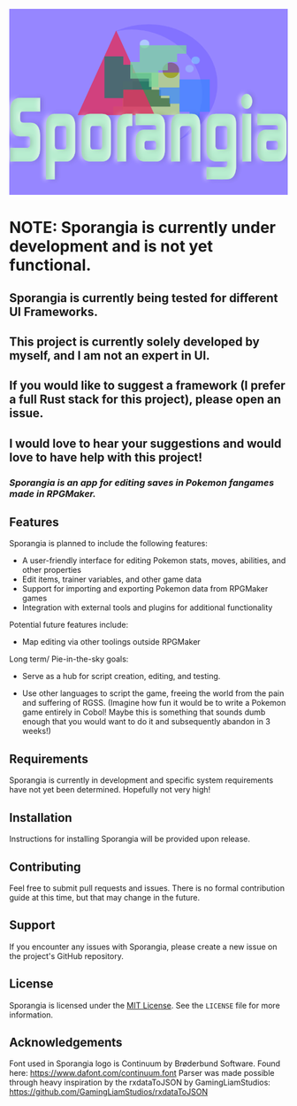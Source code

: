 ![Sporangia Logo](src/ui/assets/Sporangia.png)

# **NOTE: Sporangia is currently under development and is not yet functional.**

## Sporangia is currently being tested for different UI Frameworks.
## This project is currently solely developed by myself, and I am not an expert in UI.
## If you would like to suggest a framework (I prefer a full Rust stack for this project), please open an issue.
## I  would love to hear your suggestions and would love to have help with this project!

### *Sporangia is an app for editing saves in Pokemon fangames made in RPGMaker.*




## Features

Sporangia is planned to include the following features:

- A user-friendly interface for editing Pokemon stats, moves, abilities, and other properties
- Edit items, trainer variables, and other game data
- Support for importing and exporting Pokemon data from RPGMaker games
- Integration with external tools and plugins for additional functionality

Potential future features include:

- Map editing via other toolings outside RPGMaker

Long term/ Pie-in-the-sky goals:

- Serve as a hub for script creation, editing, and testing.

- Use other languages to script the game, freeing the world from the pain and suffering of RGSS. (Imagine how fun it would be to write a Pokemon game entirely in Cobol! Maybe this is something that sounds dumb enough that you would want to do it and subsequently abandon in 3 weeks!)

## Requirements

Sporangia is currently in development and specific system requirements have not yet been determined. Hopefully not very high!

## Installation

Instructions for installing Sporangia will be provided upon release.

## Contributing

Feel free to submit pull requests and issues. There is no formal contribution guide at this time, but that may change in the future.

## Support

If you encounter any issues with Sporangia, please create a new issue on the project's GitHub repository.

## License

Sporangia is licensed under the [MIT License](https://opensource.org/licenses/MIT). See the `LICENSE` file for more information.

## Acknowledgements
Font used in Sporangia logo is Continuum by Brøderbund Software. Found here: https://www.dafont.com/continuum.font
Parser was made possible through heavy inspiration by the rxdataToJSON by GamingLiamStudios:  https://github.com/GamingLiamStudios/rxdataToJSON
